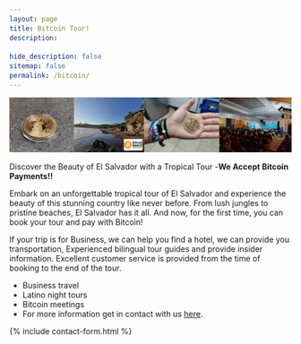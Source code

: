 ```yaml
---
layout: page
title: Bitcoin Tour!
description:

hide_description: false
sitemap: false
permalink: /bitcoin/
---
```

![Volcano](/assets/img/bitcoin/post-bitcoin.png)

Discover the Beauty of El Salvador with a Tropical Tour -<strong>We Accept Bitcoin Payments!!</strong>

Embark on an unforgettable tropical tour of El Salvador and experience the beauty of this stunning country like never before.
From lush jungles to pristine beaches, El Salvador has it all. And now, for the first time, you can book your tour and pay with Bitcoin!

If your trip is for Business, we can help you find a hotel, we can provide you transportation, Experienced bilingual tour guides and provide insider information.
Excellent customer service is provided from the time of booking to the end of the tour.

<ul><li>Business travel</li><li>Latino night tours</li><li>Bitcoin meetings</li><li>For more information get in contact with us <a href="https://sandy.sv/contact/">here</a>.</li></ul>


{% include contact-form.html %}
